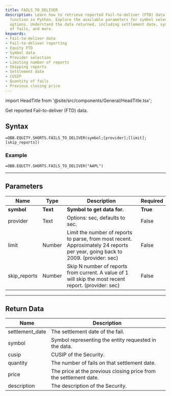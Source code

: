 ```yaml
---
title: FAILS_TO_DELIVER
description: Learn how to retrieve reported Fail-to-deliver (FTD) data using the OBB.equity.shorts.fails_to_deliver
  function in Python. Explore the available parameters for symbol selection and provider
  options. Understand the data returned, including settlement date, symbol, quantity
  of fails, and more.
keywords: 
- Fail-to-deliver data
- Fail-to-deliver reporting
- Equity FTD
- Symbol data
- Provider selection
- Limiting number of reports
- Skipping reports
- Settlement date
- CUSIP
- Quantity of fails
- Previous closing price
---
```


<!-- markdownlint-disable MD033 -->
import HeadTitle from '@site/src/components/General/HeadTitle.tsx';

<HeadTitle title="EQUITY.SHORTS.FAILS_TO_DELIVER | OpenBB Add-in for Excel Docs" />

Get reported Fail-to-deliver (FTD) data.

## Syntax

```excel wordwrap
=OBB.EQUITY.SHORTS.FAILS_TO_DELIVER(symbol;[provider];[limit];[skip_reports])
```

### Example

```excel wordwrap
=OBB.EQUITY.SHORTS.FAILS_TO_DELIVER("AAPL")
```

---

## Parameters

| Name | Type | Description | Required |
| ---- | ---- | ----------- | -------- |
| **symbol** | **Text** | **Symbol to get data for.** | **True** |
| provider | Text | Options: sec, defaults to sec. | False |
| limit | Number | Limit the number of reports to parse, from most recent. Approximately 24 reports per year, going back to 2009. (provider: sec) | False |
| skip_reports | Number | Skip N number of reports from current. A value of 1 will skip the most recent report. (provider: sec) | False |

---

## Return Data

| Name | Description |
| ---- | ----------- |
| settlement_date | The settlement date of the fail.  |
| symbol | Symbol representing the entity requested in the data.  |
| cusip | CUSIP of the Security.  |
| quantity | The number of fails on that settlement date.  |
| price | The price at the previous closing price from the settlement date.  |
| description | The description of the Security.  |
